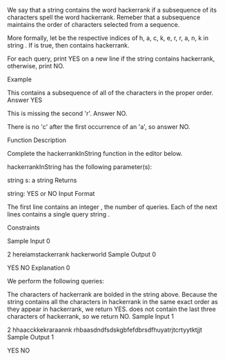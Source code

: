 We say that a string contains the word hackerrank if a subsequence of its characters spell the word hackerrank. Remeber that a subsequence maintains the order of characters selected from a sequence.

More formally, let  be the respective indices of h, a, c, k, e, r, r, a, n, k in string . If  is true, then  contains hackerrank.

For each query, print YES on a new line if the string contains hackerrank, otherwise, print NO.

Example

This contains a subsequence of all of the characters in the proper order. Answer YES


This is missing the second 'r'. Answer NO.


There is no 'c' after the first occurrence of an 'a', so answer NO.

Function Description

Complete the hackerrankInString function in the editor below.

hackerrankInString has the following parameter(s):

string s: a string
Returns

string: YES or NO
Input Format

The first line contains an integer , the number of queries.
Each of the next  lines contains a single query string .

Constraints

Sample Input 0

2
hereiamstackerrank
hackerworld
Sample Output 0

YES
NO
Explanation 0

We perform the following  queries:


The characters of hackerrank are bolded in the string above. Because the string contains all the characters in hackerrank in the same exact order as they appear in hackerrank, we return YES.
 does not contain the last three characters of hackerrank, so we return NO.
Sample Input 1

2
hhaacckkekraraannk
rhbaasdndfsdskgbfefdbrsdfhuyatrjtcrtyytktjjt
Sample Output 1

YES
NO